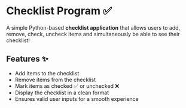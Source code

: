 # Checklist Program ✅

A simple Python-based **checklist application** that allows users to add, remove, check, uncheck items and simultaneously be able to see their checklist!

## Features ✨
- Add items to the checklist
- Remove items from the checklist
- Mark items as checked ✅ or unchecked ❌
- Display the checklist in a clean format
- Ensures valid user inputs for a smooth experience
